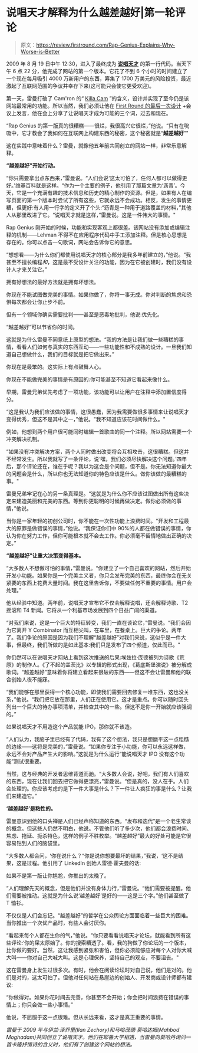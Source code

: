 # 说唱天才解释为什么越差越好|第一轮评论

> 原文：<https://review.firstround.com/Rap-Genius-Explains-Why-Worse-is-Better>

2009 年 8 月 19 日中午 12:30，进入了最终成为 **[说唱天才](http://genius.com/Genius-founders-rap-genius-is-back-on-google-annotated "null")** 的第一行代码。当天下午 6 点 22 分，他完成了网站的第一个版本。它花了不到 6 个小时的时间建立了一个现在每月吸引 4000 万新用户的东西，筹集了 1700 万美元的风险投资，最近激起了互联网范围的争议并幸存下来(这可能只会使它更受欢迎)。

第一天，雷曼打破了 Cam'ron 的“ [Killa Cam](http://genius.com/Camron-killa-cam-lyrics "null") ”的含义，设计并实现了至今仍是该网站最常用的功能。所以当然，我们必须让他在 [First Round 的最后一次设计](http://designplusstartup.com/ "null") +会议上发言，他在会上分享了让说唱天才成为可能的三个词，过去和现在。

“Rap Genius 的第一版真的很糟糕——很烂，我很高兴它很烂，”他说。“只有在吮吸中，它才教会了我如何在互联网上构建东西的秘密，这个秘密就是“**越差越好**”"

这在实践中意味着什么？雷曼，就像他五年前共同创立的网站一样，非常乐意解释。

**“越差越好”开始行动。**

“你只需要拿出点东西来，”雷曼说。“人们会说‘这太可怕了，任何人都可以做得更好。’维基百科就是这样。“作为一个主要的例子，他引用了那篇文章为‘沥青’。今天，它是一个充满有趣的技术信息和历史的精心制作的资源。但是，如果有人在编写页面的第一个版本时尝试了所有这些，它就永远不会成功。相反，发生的事情更糟，但更好:有人用一行字的定义开了个头:“沥青是一种用于道路覆盖的材料，”其他人从那里改进了它。“说唱天才就是这样，”雷曼说。这是一件伟大的事情。"

Rap Genius 刚开始的时候，功能和实现客观上都很差。该网站没有添加或编辑注释的机制——Lehman 不得不在应用程序代码中手工添加注释。但是核心思想是存在的。你可以点击一句歌词，网站会告诉你它的意思。

“想想看——为什么你们都使用说唱天才的核心部分是我多年前建立的，”他说。“我甚至不擅长编程*和*，这是最不受设计关注的功能，因为在它被创建时，我们没有设计人才来关注它。”

拥有好想法的最好方法就是拥有坏想法。

你现在不能试图做完美的事情。如果你做了，你将一事无成。你对判断的焦虑和恐惧每次都会让你止步不前。

但有一个领域你确实需要批判——甚至是恶毒地批判，他说:优先化。

“越差越好”可以节省你的时间。

这就是为什么雷曼不同意纸上原型的想法。“我的方法是让我们做一些糟糕的事情，看看人们如何与真实的东西互动——一些功能性和不成熟的设计。一旦我们知道自己想做什么，我们的目标就是把它做出来。”

你现在是最笨的。这实际上有点鼓舞人心。

你现在不能做完美的事情是有原因的:你可能甚至不知道它看起来像什么。

早期，雷曼兄弟优先考虑了一项功能，该功能可以让用户在注释中添加置信度得分。

“这是我认为我们应该做的事情，这很愚蠢，因为我需要做很多事情来让说唱天才变得优秀，但这不是其中之一，”他说。"我不知道应该花时间做什么。"

例如，他想到两个用户很可能同时编辑一首歌曲的同一个注释。所以网站需要一个冲突解决机制。

“如果没有冲突解决方案，两个人同时做出改变将会互相攻击，这很糟糕。但这并不经常发生。所以我就写了一条评论，说‘嘿，我们必须尽快解决这个问题。’四年后，那个评论还在，谁在乎呢？我以为这会是个问题，但不是。你无法知道你最大的问题会是什么，所以你也无法知道你的特色应该是什么。做你该做的最糟糕的事。"

雷曼兄弟牢记在心的另一条真理是。“这就是为什么你不应该试图做出所有这些决定来建造美丽和完美的东西。等到你更聪明的时候再做决定。做你必须做的事情，”他说。

当你是一家年轻的初创公司时，你不能在一次性功能上浪费时间。“开发和工程最大的原罪是做错误的事情，”他说。“我保证你们中 90%的人都在做错误的事情，你认为你在努力工作，但你可能根本就不会去工作。你必须毫不留情地做出正确的决定。”

**“越差越好”让重大决策变得基本。**

“大多数人不想做可怕的事情，”雷曼说。“你建立了一个自己喜欢的网站，然后开始开发小功能。如果你是一个完美主义者，你只会发布完美的东西，最终你会在无关紧要的东西上花费大量时间。我在这里告诉你，不要做任何不重要的事情。用户会处理。”

他从经验中知道。两年前，说唱天才宣布它不仅会解释说唱，还会解释诗歌、T2 摇滚和 T4 新闻。它将从一个利基市场发展到四个日益广阔的渠道。

“对我们来说，这是一个巨大的特征转变，我们一直在谈论它，”雷曼说。“我们会因为它离开 Y Combinator 而互相尖叫，在车里，在餐桌上。巨大的争论。两年了。我们争论的原因是因为我们不理解“越差越好”对我们来说，这似乎是一件大事，但最终，我们所做的是如此基本:我们只是发布了四个频道，仅此而已。"

你仍然可以在说唱天才网站上看到这次推送的后果:埃兹拉·庞德被列为诗歌《荒原》的制作人。《了不起的盖茨比》以专辑的形式出现，《葛底斯堡演说》被分解成歌词。“越差越好”意味着你将建立看起来很破的东西——但这不会让雷曼和他的联合创始人夜不能寐。

“我们能够在那里获得一个核心功能，即使我们需要回去修复一堆东西，这也没关系，”他说。“我们把它放在那里，人们正在使用它。这才是重点。你可以随时回头列出一个巨大的待办事项清单，并检查其中的一些。但这不是你一开始就应该强调的。”

如果说唱天才不用造这个产品就能 IPO，那你就不该造。

“人们认为，我脑子里已经有了代码，我有了这个想法，我只是想磨平这一点粗糙的边缘——这将是完美的，”雷曼说。“如果你专注于小功能，你可以永远这样做，永远不会对产品产生大的影响。”这就是为什么运行“能说唱天才 IPO 没有这个功能”测试很重要。

当然，这与经典的开发者思维背道而驰。“大多数人会说，好吧，我们有人们喜欢的东西，现在让我们回去把它做得更漂亮，”雷曼说。“但是真的，没人在乎。人们会处理的。你应该考虑的是下一件大事是什么？下一件让人疯狂的事是什么？让我们来建造它。”

**‘越差越好’是粘性的。**

雷曼意识到他的口头禅是人们已经声称知道的东西。“发布和迭代”是一个老生常谈的概念。但这些人仍然不明白，他说。不管他们听了多少次，他们都会浪费时间、焦虑、拖延、扼杀特色，这样的例子不胜枚举。“越差越好”最大的好处可能是它很容易钻到人们的脑袋里。

“大多数人都会问，‘你在说什么？“你是说你想要最坏的结果，”我说，‘这不是结果，这是过程。他引用了 LinkedIn 创始人雷德·霍夫曼的话:

如果不是第一版让你尴尬，你推出的太晚了。

“人们理解先天的概念，但是他们并没有身体力行，”雷曼说。“他们需要被提醒。他们需要被推动。这就是为什么说‘越差越好’是好的——这是三个字。”他们甚至做了 T 恤衫。

不仅仅是人们会忘记。“越差越好”的哲学在公众舆论方面面临着一些巨大的困难。当你推出一个次优产品时，有些人会讨厌你。

“看起来每个人都在生你的气，”他说。“你只要看看说唱天才论坛，就能看到所有这些评论:‘你的屎太原始了。你的搜索糟透了。看，我的狗做了你论坛的一个版本，比你做的要好。当然，这让我感到紧张和害怕，但你必须能够应对每个人对你大喊大叫——你对自己大喊大叫。这是心理保养，坚持自己的观点，不要沮丧。"

这在雷曼身上发生过很多次。有时，他会在阅读论坛时对自己说，他们是对的。他们是对的，这太可怕了。但他对任何站在悬崖边的创始人、开发商或设计师都有建议:

“你做得对。如果你花时间去完善，你甚至不会开始；你会把时间浪费在错误的事情上；你只会做一些小事情。”

他说，不屈服于这一点很难。但从长远来看，这才是真正重要的事情。

*雷曼于 2009 年与伊兰·泽乔里(Ilan Zechory)和马哈茂德·莫哈达姆(Mahbod Moghadam)共同创立了说唱天才。他们在耶鲁大学相遇，当雷曼向莫哈丹询问一首卡隆抒情诗的含义时，他们有了创建这个网站的想法。*